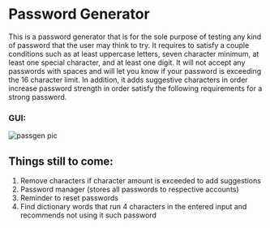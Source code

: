 # Password Generator
This is a password generator that is for the sole purpose of testing any kind of password that the user may think to try. It requires to satisfy a couple conditions such as at least uppercase letters, seven character minimum, at least one special character, and at least one digit. It will not accept any passwords with spaces and will let you know if your password is exceeding the 16 character limit. In addition, it adds suggestive characters in order increase password strength in order satisfy the following requirements for a strong password.

### GUI:
![passgen pic](https://user-images.githubusercontent.com/20329150/28965697-391bdd2c-78c7-11e7-81f1-9fd49279077e.png)







## Things still to come: 
  1. Remove characters if character amount is exceeded to add suggestions
  2. Password manager (stores all passwords to respective accounts)
  3. Reminder to reset passwords
  4. Find dictionary words that run 4 characters in the entered input and recommends not using it such password


